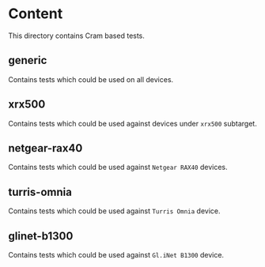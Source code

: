 # Content

This directory contains Cram based tests.

## generic

Contains tests which could be used on all devices.

## xrx500

Contains tests which could be used against devices under `xrx500` subtarget.

## netgear-rax40

Contains tests which could be used against `Netgear RAX40` devices.

## turris-omnia

Contains tests which could be used against `Turris Omnia` device.

## glinet-b1300

Contains tests which could be used against `Gl.iNet B1300` device.
